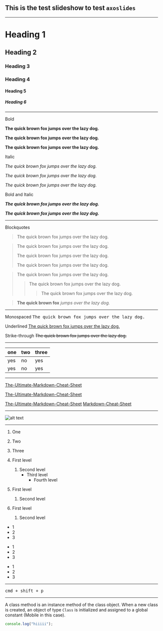 ## This is the test slideshow to test `axoslides`

---

# Heading 1

## Heading 2

### Heading 3

### Heading 4

#### Heading 5

##### Heading 6

---

Bold

**The quick brown fox jumps over the lazy dog.**

**The quick brown fox jumps over the lazy dog.**

<strong>The quick brown fox jumps over the lazy dog.</strong>

Italic

_The quick brown fox jumps over the lazy dog._

_The quick brown fox jumps over the lazy dog._

<em>The quick brown fox jumps over the lazy dog.</em>

Bold and Italic

**_The quick brown fox jumps over the lazy dog._**

<strong><em>The quick brown fox jumps over the lazy dog.</em></strong>

---

Blockquotes

> The quick brown fox jumps over the lazy dog.

> The quick brown fox jumps over the lazy dog.
>
> The quick brown fox jumps over the lazy dog.
>
> The quick brown fox jumps over the lazy dog.

> The quick brown fox jumps over the lazy dog.
>
> > The quick brown fox jumps over the lazy dog.
> >
> > > The quick brown fox jumps over the lazy dog.

> **The quick brown fox** _jumps over the lazy dog._

---

Monospaced
<samp>The quick brown fox jumps over the lazy dog.</samp>

Underlined
<ins>The quick brown fox jumps over the lazy dog.</ins>

Strike-through
~~The quick brown fox jumps over the lazy dog.~~

---

| one | two | three |
| --- | --- | ----- |
| yes | no  | yes   |
| yes | no  | yes   |

---

[The-Ultimate-Markdown-Cheat-Sheet](https://github.com/lifeparticle/Markdown-Cheatsheet)

[The-Ultimate-Markdown-Cheat-Sheet][reference text]

[The-Ultimate-Markdown-Cheat-Sheet][1]
[Markdown-Cheat-Sheet]

[reference text]: https://github.com/lifeparticle/Markdown-Cheatsheet
[1]: https://github.com/lifeparticle/Markdown-Cheatsheet
[markdown-cheat-sheet]: https://github.com/lifeparticle/Markdown-Cheatsheet

---

![alt text](https://images.unsplash.com/photo-1415604934674-561df9abf539?ixlib=rb-1.2.1&ixid=eyJhcHBfaWQiOjEyMDd9&auto=format&fit=crop&w=100&q=80)

---

1. One
2. Two
3. Three

4. First level
   1. Second level
      - Third level
        - Fourth level
5. First level
   1. Second level
6. First level
   1. Second level

- 1
- 2
- 3

* 1
* 2
* 3

- 1
- 2
- 3

---

<kbd>cmd + shift + p</kbd>

---

A class method is an instance method of the class object. When a new class is created, an object of type `Class` is initialized and assigned to a global constant (Mobile in this case).

```js
console.log("hiiiii");
```
